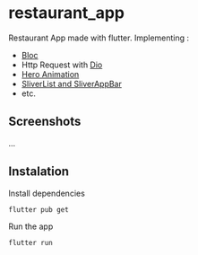 # restaurant_app

Restaurant App made with flutter.
Implementing :
- [Bloc](https://bloclibrary.dev/)
- Http Request with [Dio](https://pub.dev/packages/dio)
- [Hero Animation](https://flutter.dev/docs/development/ui/animations/hero-animations)
- [SliverList and SliverAppBar](https://flutter.dev/docs/development/ui/advanced/slivers)
- etc.

## Screenshots
...

## Instalation

Install dependencies

```
flutter pub get
```

Run the app

```
flutter run
```